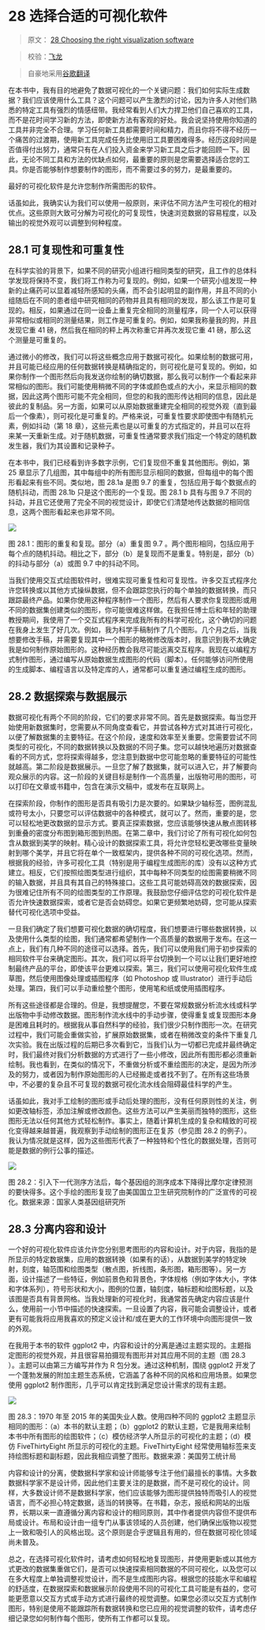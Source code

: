 # 28 选择合适的可视化软件

> 原文： [28 Choosing the right visualization software](https://serialmentor.com/dataviz/choosing-visualization-software.html)

> 校验：[飞龙](https://github.com/wizardforcel)

> 自豪地采用[谷歌翻译](https://translate.google.cn/)

在本书中，我有目的地避免了数据可视化的一个关键问题：我们如何实际生成数据？我们应该使用什么工具？这个问题可以产生激烈的讨论，因为许多人对他们熟悉的特定工具有强烈的情感纽带。我经常看到人们大力捍卫他们自己喜欢的工具，而不是花时间学习新的方法，即使新方法有客观的好处。我会说坚持使用你知道的工具并非完全不合理。学习任何新工具都需要时间和精力，而且你将不得不经历一个痛苦的过渡期，使用新工具完成任务比使用旧工具要困难得多。经历这段时间是否值得付出努力，通常只有在人们投入资金来学习新工具之后才能回顾一下。因此，无论不同工具和方法的优缺点如何，最重要的原则是您需要选择适合您的工具。你是否能够制作想要制作的图形，而不需要过多的努力，是最重要的。

最好的可视化软件是允许您制作所需图形的软件。

话虽如此，我确实认为我们可以使用一般原则，来评估不同方法产生可视化的相对优点。这些原则大致可分解为可视化的可复现性，快速浏览数据的容易程度，以及输出的视觉外观可以调整到何种程度。

## 28.1 可复现性和可重复性

在科学实验的背景下，如果不同的研究小组进行相同类型的研究，且工作的总体科学发现将保持不变，我们将工作称为可复现的。例如，如果一个研究小组发现一种新的止痛药可以显着减轻所感知的头痛，而不会引起明显的副作用，并且不同的小组随后在不同的患者组中研究相同的药物并且具有相同的发现，那么该工作是可复现的。相反，如果通过在同一设备上重复完全相同的测量程序，同一个人可以获得非常相似或相同的测量结果，则工作是可重复的。例如，如果我称量我的狗，并且发现它重 41 磅，然后我在相同的秤上再次称重它并再次发现它重 41 磅，那么这个测量是可重复的。

通过微小的修改，我们可以将这些概念应用于数据可视化。如果绘制的数据可用，并且可能已经应用的任何数据转换是精确指定的，则可视化是可复现的。例如，如果你制作一个图形然后向我发送你绘制的确切数据，那么我可以制作一个看起来非常相似的图形。我们可能使用稍微不同的字体或颜色或点的大小，来显示相同​​的数据，因此这两个图形可能不完全相同，但您的和我的图形传达相同的信息，因此是彼此的复制品。另一方面，如果可以从原始数据重建完全相同的视觉外观（直到最后一个像素），则可视化是可重复的。严格来说，可重复性要求即使图中有随机元素，例如抖动（第 18 章），这些元素也是以可重复的方式指定的，并且可以在将来某一天重新生成。对于随机数据，可重复性通常要求我们指定一个特定的随机数发生器，我们为其设置和记录种子。

在本书中，我们已经看到许多数字示例，它们复现但不重复其他图形。例如，第 25 章显示了几组图，其中每组中的所有图形显示相同的数据，但每组中的每个图形看起来有些不同。类似地，图 28.1a 是图 9.7 的重复，包括应用于每个数据点的随机抖动，而图 28.1b 只是这个图形的一个复现。图 28.1 b 具有与图 9.7 不同的抖动，并且它还使用了完全不同的视觉设计，即使它们清楚地传达数据的相同信息，这两个图形看起来也非常不同。

![](img/edb921e5dff02b6b5b91b3aeddde10bf.jpg)

图 28.1：图形的重复和复现。部分（a）重复图 9.7 。两个图形相同，包括应用于每个点的随机抖动。相比之下，部分（b）是复现而不是重复。特别是，部分（b）的抖动与部分（a）或图 9.7 中的抖动不同。

当我们使用交互式绘图软件时，很难实现可重复性和可复现性。许多交互式程序允许您转换或以其他方式操纵数据，但不会跟踪您执行的每个单独的数据转换，而只跟踪最终产品。如果你使用这种程序制作一个图形，然后有人要求你复现图形或用不同的数据集创建类似的图形，你可能很难这样做。在我担任博士后和年轻的助理教授期间，我使用了一个交互式程序来完成我所有的科学可视化，这个确切的问题在我身上发生了好几次。例如，我为科学手稿制作了几个图形。几个月之后，当我想要修改手稿，并需要复现其中一个图形的略微修改版本时，我意识到我不太确定我是如何制作原始图形的。这种经历教会我尽可能远离交互程序。我现在以编程方式制作图形，通过编写从原始数据生成图形的代码（脚本）。任何能够访问所使用的生成脚本、编程语言以及特定库的人，通常都可以重复通过编程生成的图形。

## 28.2 数据探索与数据展示

数据可视化有两个不同的阶段，它们的要求非常不同。首先是数据探索。每当您开始使用新数据集时，您需要从不同角度查看它，并尝试各种方式对其进行可视化，以便了解数据集的主要特征。在这个阶段，速度和效率至关重要。您需要尝试不同类型的可视化，不同的数据转换以及数据的不同子集。您可以越快地遍历对数据查看的不同方式，您将探索得越多，您注意到数据中您可能忽略的重要特征的可能性就越高。第二阶段是数据展示。一旦您了解了数据集，就可以进入它，并了解要向观众展示的内容。这一阶段的关键目标是制作一个高质量，出版物可用的图形，可以打印在文章或书籍中，包含在演示文稿中，或发布在互联网上。

在探索阶段，你制作的图形是否具有吸引力是次要的。如果缺少轴标签，图例混乱或符号太小，只要您可以评估数据中的各种模式，就可以了。然而，重要的是，您可以轻松地更改数据的显示方式。要真正探索数据，您应该能够快速从散点图转移到重叠的密度分布图到箱形图到热图。在第二章中，我们讨论了所有可视化如何包含从数据到美学的映射。精心设计的数据探索工具，将允许您轻松更改哪些变量映射到哪个美学，并且它将在单个一致框架内，提供各种不同的可视化选项。然而，根据我的经验，许多可视化工具（特别是用于编程生成图形的库）没有以这种方式建立。相反，它们按照绘图类型进行组织，其中每种不同类型的绘图需要稍微不同的输入数据，并且具有其自己的特殊接口。这些工具可能妨碍高效的数据探索，因为很难记住所有不同的绘图类型的工作原理。我鼓励您仔细评估您的可视化软件是否允许快速数据探索，或者它是否会妨碍您。如果它更频繁地妨碍，您可能从探索替代可视化选项中受益。

一旦我们确定了我们想要可视化数据的确切程度，我们想要进行哪些数据转换，以及使用什么类型的绘图，我们通常都希望制作一个高质量的数据用于发布。在这一点上，我们有几种不同的途径可以选择。首先，我们可以使用我们用于初步探索的相同软件平台来确定图形。其次，我们可以将平台切换到一个可以让我们更好地控制最终产品的平台，即使该平台更难以探索。第三，我们可以使用可视化软件生成草图，然后使用图像处理或插图程序（如 Photoshop 或 Illustrator）进行手动后处理。第四，我们可以手动重绘整个图形，使用笔和纸或使用插图程序。

所有这些途径都是合理的。但是，我想提醒您，不要在常规数据分析流水线或科学出版物中手动修改数据。图形制作流水线中的手动步骤，使得重复或复现图形本身是困难且耗时的。根据我从事自然科学的经验，我们很少只制作图形一次。在研究过程中，我们可能会重做实验，扩展原始数据集，或者在稍微改变的条件下重复几次实验。我在出版过程的后期已多次看到它，当我们认为一切都已完成并最终确定时，我们最终对我们分析数据的方式进行了一些小修改，因此所有图形都必须重新绘制。我也看到，在类似的情况下，不重做分析或不重绘图形的决定，是因为所涉及的努力，或者因为制作原始图形的人已经搬走或者找不到了。在所有这些场景中，不必要的复杂且不可复现的数据可视化流水线会阻碍最佳科学的产生。

话虽如此，我对手工绘制的图形或手动后处理的图形，没有任何原则性的关注，例如更改轴标签，添加注解或修改颜色。这些方法可以产生美丽而独特的图形，这些图形无法以任何其他方式轻松制作。事实上，随着计算机生成的复杂和精致的可视化变得越来越普遍，我观察到手动绘制的图形正在复苏（参见图 28.2 的例子）。我认为情况就是这样，因为这些图形代表了一种独特和个性化的数据处理，否则可能是数据的例行公事的描述。

![](img/9bc184d6888e68d5e02fc604b3751200.jpg)

图 28.2：引入下一代测序方法后，每个基因组的测序成本下降得比摩尔定律预测的要快得多。这个手绘的图形复现了由美国国立卫生研究院制作的广泛宣传的可视化。数据来源：国家人类基因组研究所

## 28.3 分离内容和设计

一个好的可视化软件应该允许您分别思考图形的内容和设计。对于内容，我指的是所显示的特定数据集，应用的数据转换（如果有的话），从数据到美学的特定映射，刻度，轴范围和绘图类型（散点图，折线图，条形图，箱形图等）。另一方面，设计描述了一些特征，例如前景色和背景色，字体规格（例如字体大小，字体和字体系列），符号形状和大小，图例的位置，轴刻度，轴标题和绘图标题，以及该图是否具有背景网格。当我处理新的可视化时，我通常首先确定内容应该是什么，使用前一小节中描述的快速探索。一旦设置了内容，我可能会调整设计，或者更有可能我将应用我喜欢的预定义设计和/或在更大的工作环境中向图形提供一致的外观。

在我用于本书的软件 ggplot2 中，内容和设计的分离是通过主题实现的。主题指定图形的视觉外观，并且很容易拍摄现有图形并对其应用不同的主题（图 28.3 ）。主题可以由第三方编写并作为 R 包分发。通过这种机制，围绕 ggplot2 开发了一个蓬勃发展的附加主题生态系统，它涵盖了各种不同的风格和应用场景。如果您使用 ggplot2 制作图形，几乎可以肯定找到满足您设计需求的现有主题。

![](img/7ad930ba0ca6cf694cb17b778dfe5fad.jpg)

图 28.3：1970 年至 2015 年的美国失业人数。使用四种不同的 ggplot2 主题显示相同的图形：（a）本书的默认主题；（b）ggplot2 的默认主题，它是我用来绘制本书中所有图形的绘图软件；（c）模仿经济学人所显示的可视化的主题；（d）模仿 FiveThirtyEight 所显示的可视化的主题。FiveThirtyEight 经常使用轴标签来支持绘图标题和副标题，因此我相应调整了图形。数据来源：美国劳工统计局

内容和设计的分离，使数据科学家和设计师能够专注于他们最擅长的事情。大多数数据科学家不是设计师，因此他们主要关注的是数据，而不是可视化的设计。同样，大多数设计师不是数据科学家，他们应该能够为图形提供独特而吸引人的视觉语言，而不必担心特定数据，适当的转换等。在书籍，杂志，报纸和网站的出版界，长期以来一直遵循分离内容和设计的相同原则，其中作者提供内容但不提供布局或设计。布局和设计由一组专门从事该领域的人员创建，他们确保出版物以视觉上一致和吸引人的风格出现。这个原则是合乎逻辑且有用的，但在数据可视化领域尚未普及。

总之，在选择可视化软件时，请考虑如何轻松地复现图形，并使用更新或以其他方式更改的数据集重做它们，是否可以快速探索相同数据的不同可视化，以及您可以在多大程度上单独调整视觉设计，而不是生成图形内容。根据您的技能水平和编程的舒适度，在数据探索和数据展示阶段使用不同的可视化工具可能是有益的，您可能更愿意以交互方式或手动方式进行最终的视觉调整。如果您必须以交互方式制作图形，特别是使用不能跟踪所有数据转换和您已应用的视觉调整的软件，请考虑仔细记录您如何制作每个图形，使所有工作都可以复现。